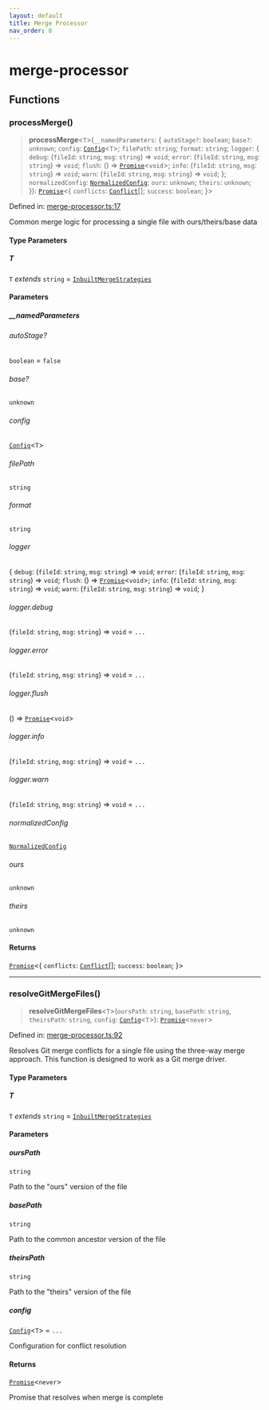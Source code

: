 ```yaml
---
layout: default
title: Merge Processor
nav_order: 8
---
```


# merge-processor

## Functions

### processMerge()

> **processMerge**\<`T`\>(`__namedParameters`: \{ `autoStage?`: `boolean`; `base?`: `unknown`; `config`: [`Config`](types/README.md#config)\<`T`\>; `filePath`: `string`; `format`: `string`; `logger`: \{ `debug`: (`fileId`: `string`, `msg`: `string`) => `void`; `error`: (`fileId`: `string`, `msg`: `string`) => `void`; `flush`: () => [`Promise`](https://developer.mozilla.org/docs/Web/JavaScript/Reference/Global_Objects/Promise)\<`void`\>; `info`: (`fileId`: `string`, `msg`: `string`) => `void`; `warn`: (`fileId`: `string`, `msg`: `string`) => `void`; \}; `normalizedConfig`: [`NormalizedConfig`](normalizer.md#normalizedconfig); `ours`: `unknown`; `theirs`: `unknown`; \}): [`Promise`](https://developer.mozilla.org/docs/Web/JavaScript/Reference/Global_Objects/Promise)\<\{ `conflicts`: [`Conflict`](merger/README.md#conflict)[]; `success`: `boolean`; \}\>

Defined in: [merge-processor.ts:17](https://github.com/react18-tools/git-json-resolver/blob/d61d9369fb47648a20fc0be0040b2aaa41b03a8c/lib/src/merge-processor.ts#L17)

Common merge logic for processing a single file with ours/theirs/base data

#### Type Parameters

##### T

`T` _extends_ `string` = [`InbuiltMergeStrategies`](types/README.md#inbuiltmergestrategies)

#### Parameters

##### \_\_namedParameters

###### autoStage?

`boolean` = `false`

###### base?

`unknown`

###### config

[`Config`](types/README.md#config)\<`T`\>

###### filePath

`string`

###### format

`string`

###### logger

\{ `debug`: (`fileId`: `string`, `msg`: `string`) => `void`; `error`: (`fileId`: `string`, `msg`: `string`) => `void`; `flush`: () => [`Promise`](https://developer.mozilla.org/docs/Web/JavaScript/Reference/Global_Objects/Promise)\<`void`\>; `info`: (`fileId`: `string`, `msg`: `string`) => `void`; `warn`: (`fileId`: `string`, `msg`: `string`) => `void`; \}

###### logger.debug

(`fileId`: `string`, `msg`: `string`) => `void` = `...`

###### logger.error

(`fileId`: `string`, `msg`: `string`) => `void` = `...`

###### logger.flush

() => [`Promise`](https://developer.mozilla.org/docs/Web/JavaScript/Reference/Global_Objects/Promise)\<`void`\>

###### logger.info

(`fileId`: `string`, `msg`: `string`) => `void` = `...`

###### logger.warn

(`fileId`: `string`, `msg`: `string`) => `void` = `...`

###### normalizedConfig

[`NormalizedConfig`](normalizer.md#normalizedconfig)

###### ours

`unknown`

###### theirs

`unknown`

#### Returns

[`Promise`](https://developer.mozilla.org/docs/Web/JavaScript/Reference/Global_Objects/Promise)\<\{ `conflicts`: [`Conflict`](merger/README.md#conflict)[]; `success`: `boolean`; \}\>

---

### resolveGitMergeFiles()

> **resolveGitMergeFiles**\<`T`\>(`oursPath`: `string`, `basePath`: `string`, `theirsPath`: `string`, `config`: [`Config`](types/README.md#config)\<`T`\>): [`Promise`](https://developer.mozilla.org/docs/Web/JavaScript/Reference/Global_Objects/Promise)\<`never`\>

Defined in: [merge-processor.ts:92](https://github.com/react18-tools/git-json-resolver/blob/d61d9369fb47648a20fc0be0040b2aaa41b03a8c/lib/src/merge-processor.ts#L92)

Resolves Git merge conflicts for a single file using the three-way merge approach.
This function is designed to work as a Git merge driver.

#### Type Parameters

##### T

`T` _extends_ `string` = [`InbuiltMergeStrategies`](types/README.md#inbuiltmergestrategies)

#### Parameters

##### oursPath

`string`

Path to the "ours" version of the file

##### basePath

`string`

Path to the common ancestor version of the file

##### theirsPath

`string`

Path to the "theirs" version of the file

##### config

[`Config`](types/README.md#config)\<`T`\> = `...`

Configuration for conflict resolution

#### Returns

[`Promise`](https://developer.mozilla.org/docs/Web/JavaScript/Reference/Global_Objects/Promise)\<`never`\>

Promise that resolves when merge is complete
